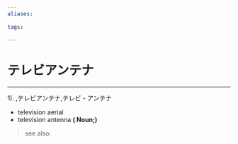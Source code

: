 ```yaml
---
aliases:
    
tags:
    
---
```


# テレビアンテナ
---
1).
,テレビアンテナ,テレビ・アンテナ

- television aerial
- television antenna
**( Noun;)**
> see also: 
            
